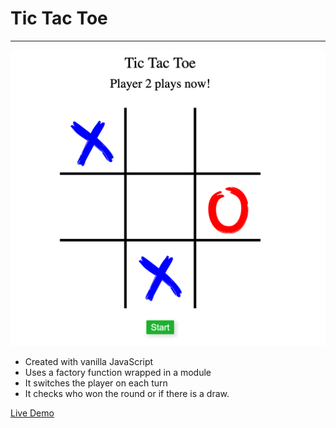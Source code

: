 # Tic Tac Toe
---

![alt](https://raw.githubusercontent.com/Resdayn/tictactoe/main/img/tictactoe_image.png)

* Created with vanilla JavaScript 
* Uses a factory function wrapped in a module
* It switches the player on each turn
* It checks who won the round or if there is a draw.

<a href="https://resdayn.github.io/tictactoe/">Live Demo</a>